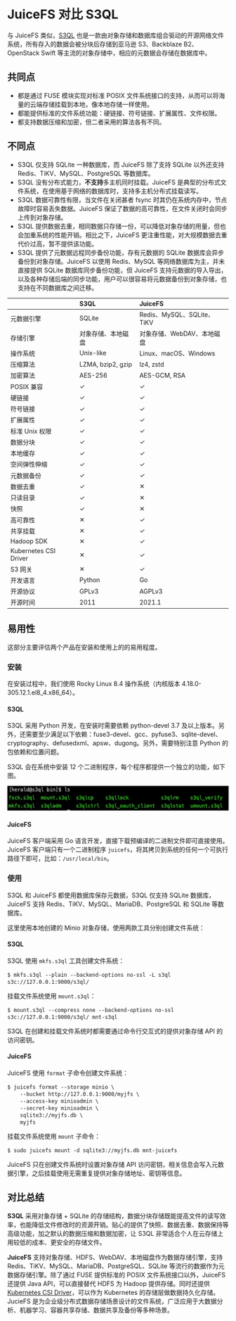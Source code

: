 # JuiceFS 对比 S3QL

与 JuiceFS 类似，[S3QL](https://github.com/s3ql/s3ql) 也是一款由对象存储和数据库组合驱动的开源网络文件系统，所有存入的数据会被分块后存储到亚马逊 S3、Backblaze B2、OpenStack Swift 等主流的对象存储中，相应的元数据会存储在数据库中。

## 共同点

- 都是通过 FUSE 模块实现对标准 POSIX 文件系统接口的支持，从而可以将海量的云端存储挂载到本地，像本地存储一样使用。
- 都能提供标准的文件系统功能：硬链接、符号链接、扩展属性、文件权限。
- 都支持数据压缩和加密，但二者采用的算法各有不同。

## 不同点

- S3QL 仅支持 SQLite 一种数据库，而 JuiceFS 除了支持 SQLite 以外还支持 Redis、TiKV、MySQL、PostgreSQL 等数据库。
- S3QL 没有分布式能力，**不支持**多主机同时挂载。JuiceFS 是典型的分布式文件系统，在使用基于网络的数据库时，支持多主机分布式挂载读写。
- S3QL 数据可靠性有限，当文件在关闭甚者 fsync 时其仍在系统内存中，节点故障时容易丢失数据。JuiceFS 保证了数据的高可靠性，在文件关闭时会同步上传到对象存储。
- S3QL 提供数据去重，相同数据只存储一份，可以降低对象存储的用量，但也会加重系统的性能开销。相比之下，JuiceFS 更注重性能，对大规模数据去重代价过高，暂不提供该功能。
- S3QL 提供了元数据远程同步备份功能，存有元数据的 SQLite 数据库会异步备份到对象存储。JuiceFS 以使用 Redis、MySQL 等网络数据库为主，并未直接提供 SQLite 数据库同步备份功能，但 JuiceFS 支持元数据的导入导出，以及各种存储后端的同步功能，用户可以很容易将元数据备份到对象存储，也支持在不同数据库之间迁移。

|                       | **S3QL**           | **JuiceFS**                |
| :-------------------- | :----------------- | :------------------------- |
| 元数据引擎            | SQLite             | Redis、MySQL、SQLite、TiKV |
| 存储引擎              | 对象存储、本地磁盘 | 对象存储、WebDAV、本地磁盘 |
| 操作系统              | Unix-like          | Linux、macOS、Windows      |
| 压缩算法              | LZMA, bzip2, gzip  | lz4, zstd                  |
| 加密算法              | AES-256            | AES-GCM, RSA               |
| POSIX 兼容            | ✓                  | ✓                          |
| 硬链接                | ✓                  | ✓                          |
| 符号链接              | ✓                  | ✓                          |
| 扩展属性              | ✓                  | ✓                          |
| 标准 Unix 权限        | ✓                  | ✓                          |
| 数据分块              | ✓                  | ✓                          |
| 本地缓存              | ✓                  | ✓                          |
| 空间弹性伸缩          | ✓                  | ✓                          |
| 元数据备份            | ✓                  | ✓                          |
| 数据去重              | ✓                  | ✕                          |
| 只读目录              | ✓                  | ✕                          |
| 快照                  | ✓                  | ✕                          |
| 高可靠性              | ✕                  | ✓                          |
| 共享挂载              | ✕                  | ✓                          |
| Hadoop SDK            | ✕                  | ✓                          |
| Kubernetes CSI Driver | ✕                  | ✓                          |
| S3 网关               | ✕                  | ✓                          |
| 开发语言              | Python             | Go                         |
| 开源协议              | GPLv3              | AGPLv3                     |
| 开源时间              | 2011               | 2021.1                     |

## 易用性

这部分主要评估两个产品在安装和使用上的的易用程度。

### 安装

在安装过程中，我们使用 Rocky Linux 8.4 操作系统（内核版本 4.18.0-305.12.1.el8_4.x86_64）。

#### S3QL

S3QL 采用 Python 开发，在安装时需要依赖 python-devel 3.7 及以上版本。另外，还需要至少满足以下依赖：fuse3-devel、gcc、pyfuse3、sqlite-devel、cryptography、defusedxml、apsw、dugong。另外，需要特别注意 Python 的包依赖和位置问题。

S3QL 会在系统中安装 12 个二进制程序，每个程序都提供一个独立的功能，如下图。

![](../../images/s3ql-bin.jpg)

#### JuiceFS

JuiceFS 客户端采用 Go 语言开发，直接下载预编译的二进制文件即可直接使用。JuiceFS 客户端只有一个二进制程序 `juicefs`，将其拷贝到系统的任何一个可执行路径下即可，比如：`/usr/local/bin`。

### 使用

S3QL 和 JuiceFS 都使用数据库保存元数据，S3QL 仅支持 SQLite 数据库，JuiceFS 支持 Redis、TiKV、MySQL、MariaDB、PostgreSQL 和 SQLite 等数据库。

这里使用本地创建的 Minio 对象存储，使用两款工具分别创建文件系统：

#### S3QL

S3QL 使用 `mkfs.s3ql` 工具创建文件系统：

```shell
$ mkfs.s3ql --plain --backend-options no-ssl -L s3ql s3c://127.0.0.1:9000/s3ql/
```

挂载文件系统使用 `mount.s3ql`：

```shell
$ mount.s3ql --compress none --backend-options no-ssl s3c://127.0.0.1:9000/s3ql/ mnt-s3ql
```

S3QL 在创建和挂载文件系统时都需要通过命令行交互式的提供对象存储 API 的访问密钥。

#### JuiceFS

JuiceFS 使用 `format` 子命令创建文件系统：

```shell
$ juicefs format --storage minio \
    --bucket http://127.0.0.1:9000/myjfs \
    --access-key minioadmin \
    --secret-key minioadmin \
    sqlite3://myjfs.db \
    myjfs
```

挂载文件系统使用 `mount` 子命令：

```shell
$ sudo juicefs mount -d sqlite3://myjfs.db mnt-juicefs
```

JuiceFS 只在创建文件系统时设置对象存储 API 访问密钥，相关信息会写入元数据引擎，之后挂载使用无需重复提供对象存储地址、密钥等信息。

## 对比总结

**S3QL** 采用对象存储 + SQLite 的存储结构，数据分块存储既能提高文件的读写效率，也能降低文件修改时的资源开销。贴心的提供了快照、数据去重、数据保持等高级功能，加之默认的数据压缩和数据加密，让 S3QL 非常适合个人在云存储上用较低的成本、更安全的存储文件。

**JuiceFS** 支持对象存储、HDFS、WebDAV、本地磁盘作为数据存储引擎，支持 Redis、TiKV、MySQL、MariaDB、PostgreSQL、SQLite 等流行的数据作为元数据存储引擎。除了通过 FUSE 提供标准的 POSIX 文件系统接口以外，JuiceFS 还提供 Java API，可以直接替代 HDFS 为 Hadoop 提供存储。同时还提供 [Kubernetes CSI Driver](https://github.com/juicedata/juicefs-csi-driver)，可以作为 Kubernetes 的存储层做数据持久化存储。JucieFS 是为企业级分布式数据存储场景设计的文件系统，广泛应用于大数据分析、机器学习、容器共享存储、数据共享及备份等多种场景。
